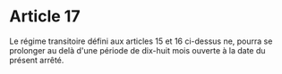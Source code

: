 # Article 17

Le régime transitoire défini aux articles 15 et 16 ci-dessus ne, pourra se prolonger au delà d'une période de dix-huit mois ouverte à la date du présent arrêté.
